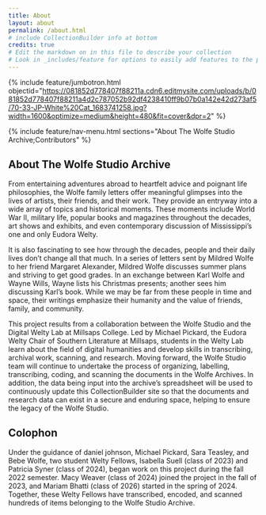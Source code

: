 ```yaml
---
title: About
layout: about
permalink: /about.html
# include CollectionBuilder info at bottom
credits: true
# Edit the markdown on in this file to describe your collection
# Look in _includes/feature for options to easily add features to the page
---
```


{% include feature/jumbotron.html objectid="https://081852d778407f88211a.cdn6.editmysite.com/uploads/b/081852d778407f88211a4d2c787052b92df4238410ff9b07b0a142e42d273af5/70-33-JP-White%20Cat_1683741258.jpg?width=1600&optimize=medium&height=480&fit=cover&dpr=2" %} 

{% include feature/nav-menu.html sections="About The Wolfe Studio Archive;Contributors" %}

## About The Wolfe Studio Archive

From entertaining adventures abroad to heartfelt advice and poignant life philosophies, the Wolfe family letters offer meaningful glimpses into the lives of artists, their friends, and their work. They provide an entryway into a wide array of topics and historical moments. These moments include World War II, military life, popular books and magazines throughout the decades, art shows and exhibits, and even contemporary discussion of Mississippi’s one and only Eudora Welty.

It is also fascinating to see how through the decades, people and their daily lives don’t change all that much. In a series of letters sent by Mildred Wolfe to her friend Margaret Alexander, Mildred Wolfe discusses summer plans and striving to get good grades. In an exchange between Karl Wolfe and Wayne Wills, Wayne lists his Christmas presents; another sees him discussing Karl’s book. While we may be far from these people in time and space, their writings emphasize their humanity and the value of friends, family, and community.

This project results from a collaboration between the Wolfe Studio and the Digital Welty Lab at Millsaps College. Led by Michael Pickard, the Eudora Welty Chair of Southern Literature at Millsaps, students in the Welty Lab learn about the field of digital humanities and develop skills in transcribing, archival work, scanning, and research. Moving forward, the Wolfe Studio team will continue to undertake the process of organizing, labelling, transcribing, coding, and scanning the documents in the Wolfe Archives. In addition, the data being input into the archive’s spreadsheet will be used to continuously update this CollectionBuilder site so that the documents and research data can exist in a secure and enduring space, helping to ensure the legacy of the Wolfe Studio.

## Colophon

Under the guidance of daniel johnson, Michael Pickard, Sara Teasley, and Bebe Wolfe, two student Welty Fellows, Isabella Suell (class of 2023) and Patricia Syner (class of 2024), began work on this project during the fall 2022 semester. Macy Weaver (class of 2024) joined the project in the fall of 2023, and Mariam Bhatti (class of 2026) started in the spring of 2024. Together, these Welty Fellows have transcribed, encoded, and scanned hundreds of items belonging to the Wolfe Studio Archive.